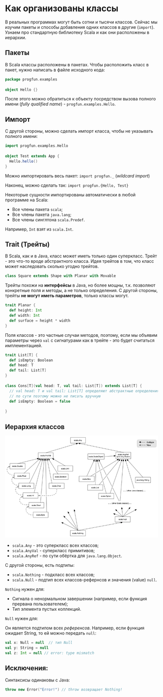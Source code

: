 # Как организованы классы

В реальных программах могут быть сотни и тысячи классов. Сейчас мы изучим пакеты и способы добавления одних классов в другие (`import`). Узнаем про стандартную библиотеку Scala и как они расположены в иерархии. 


## Пакеты

В Scala классы расположены в пакетах. Чтобы расположить класс в пакет, нужно написать в файле исходного кода:

```scala
package progfun.examples

object Hello {}
```

После этого можно обратиться к объекту посредством вызова полного имени (*fully qualified name*) - `progfun.examples.Hello`. 


## Импорт

С другой стороны, можно сделать импорт класса, чтобы не указывать полного имени:

```scala
import progfun.examples.Hello

object Test extends App {
  Hello.hello()
}
```

Можно импортировать весь пакет: `import progfun._` (*wildcard import*)

Наконец, можно сделать так: `import progfun.{Hello, Test}`

Некоторые сущности импортированы автоматически в любой программе на Scala:

- Все члены пакета `scala`;
- Все члены пакета `java.lang`;
- Все члены синглтона `scala.Predef`.

Например, `Int` взят из `scala.Int`.


## Trait (Трейты)

В Scala, как и в Java, класс может иметь только один суперкласс. Трейт - это что-то вроде абстрактного класса. Идея трейтов в том, что класс может наследовать сколько угодно трейтов.

```scala
class Square extends Shape with Planar with Movable
```

Трейты похожи на **интерфейсы** в Java, но более мощны, т.к. позволяют конкретные поля и методы, а не только определения. С другой стороны, трейты **не могут иметь параметров**, только классы могут.

```scala
trait Planar {
  def height: Int
  def width: Int 
  def surface = height * width
}
```

Поля классов - это частные случаи методов, поэтому, если мы объявим параметры через `val` с сигнатурами как в трейте - это будет считаться имплементацией.

```scala
trait List[T] {
  def isEmpty: Boolean
  def head: T
  def tail: List[T]
}

class Cons[T](val head: T, val tail: List[T]) extends List[T] {
  // val head: T и val tail: List[T] определяют абстрактные определения из трейта
  // по сути поэтому можно не писать вручную
  def isEmpty: Boolean = false

}
```

## Иерархия классов

![classhierarchy](img/classhierarchy.png)

- `scala.Any` - это суперкласс всех классов;
- `scala.AnyVal` - суперкласс примитивов;
- `scala.AnyRef` - по сути обёртка для `java.lang.Object`.

С другой стороны, есть подтипы:

- `scala.Nothing` - подкласс всех классов;
- `scala.Null` - подтип всех классов-рефернсов и значения (value) `null`.

`Nothing` нужен для:

- Сигнала о ненормальном завершении (например, если функция прервана пользователем);
- Тип элемента пустых коллекций.

`Null` нужен для:

Он является подтипом всех *референсов*. Например, если функция ожидает String, то ей можно передать `null`:

```scala
val x: Null = null  // тип Null
val y: String = null
val z: Int = null // error: type mismatch
```

## Исключения:

Синтаксисы одинаковы с Java:

```scala
throw new Error("Error!") // throw возвращает Nothing!
```





